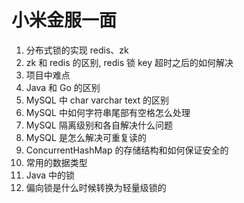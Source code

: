 # 小米金服一面

1. 分布式锁的实现 redis、zk
2. zk 和 redis 的区别, redis 锁 key 超时之后的如何解决
3. 项目中难点
4. Java 和 Go 的区别
5. MySQL 中 char varchar text 的区别
6. MySQL 中如何字符串尾部有空格怎么处理
7. MySQL 隔离级别和各自解决什么问题
8. MySQL 是怎么解决可重复读的
9. ConcurrentHashMap 的存储结构和如何保证安全的
10. 常用的数据类型
11. Java 中的锁
12. 偏向锁是什么时候转换为轻量级锁的